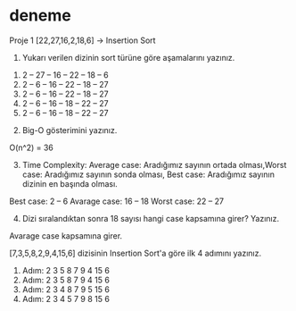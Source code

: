 # deneme
Proje 1
[22,27,16,2,18,6] -> Insertion Sort
1.	Yukarı verilen dizinin sort türüne göre aşamalarını yazınız.
1)	2 – 27 – 16 – 22 – 18 – 6
2)	2 – 6 – 16 – 22 – 18 – 27 
3)	2 – 6 – 16 – 22 – 18 – 27 
4)	2 – 6 – 16 – 18 – 22 – 27 
5)	2 – 6 – 16 – 18 – 22 – 27 

2.	Big-O gösterimini yazınız.
 
O(n^2) 
= 36 

3.	Time Complexity: Average case: Aradığımız sayının ortada olması,Worst case: Aradığımız sayının sonda olması, Best case: Aradığımız sayının dizinin en başında olması.

Best case: 2 – 6
Avarage case: 16 – 18
Worst case: 22 – 27 

4.	Dizi sıralandıktan sonra 18 sayısı hangi case kapsamına girer? Yazınız.

Avarage case kapsamına girer. 

[7,3,5,8,2,9,4,15,6] dizisinin Insertion Sort'a göre ilk 4 adımını yazınız.
1.	Adım: 2 3 5 8 7 9 4 15 6 
2.	Adım: 2 3 5 8 7 9 4 15 6
3.	Adım: 2 3 4 8 7 9 5 15 6
4.	Adım: 2 3 4 5 7 9 8 15 6
